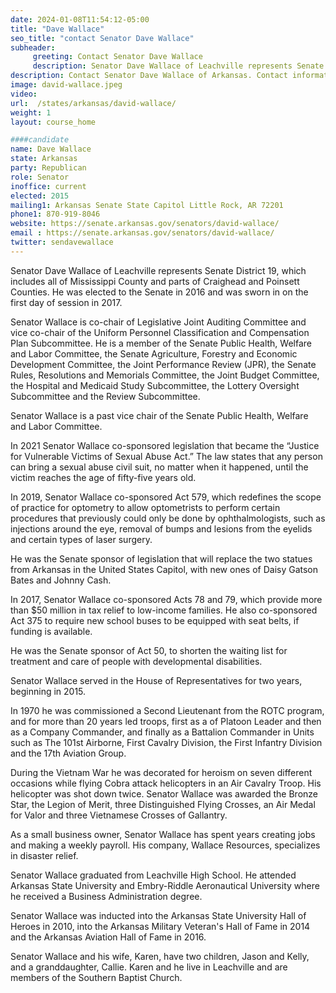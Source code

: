 ```yaml
---
date: 2024-01-08T11:54:12-05:00
title: "Dave Wallace"
seo_title: "contact Senator Dave Wallace"
subheader:
     greeting: Contact Senator Dave Wallace
     description: Senator Dave Wallace of Leachville represents Senate District 19, which includes all of Mississippi County and parts of Craighead and Poinsett Counties.  He was elected to the Senate in 2016 and was sworn in on the first day of session in 2017.
description: Contact Senator Dave Wallace of Arkansas. Contact information for Dave Wallace includes email address, phone number, and mailing address.
image: david-wallace.jpeg
video:
url:  /states/arkansas/david-wallace/
weight: 1
layout: course_home

####candidate
name: Dave Wallace
state: Arkansas
party: Republican
role: Senator
inoffice: current
elected: 2015
mailing1: Arkansas Senate State Capitol Little Rock, AR 72201
phone1: 870-919-8046
website: https://senate.arkansas.gov/senators/david-wallace/
email : https://senate.arkansas.gov/senators/david-wallace/
twitter: sendavewallace
---
```


Senator Dave Wallace of Leachville represents Senate District 19, which includes all of Mississippi County and parts of Craighead and Poinsett Counties.  He was elected to the Senate in 2016 and was sworn in on the first day of session in 2017.

Senator Wallace is co-chair of Legislative Joint Auditing Committee and vice co-chair of the Uniform Personnel Classification and Compensation Plan Subcommittee.  He is a member of the Senate Public Health, Welfare and Labor Committee, the Senate Agriculture, Forestry and Economic Development Committee, the Joint Performance Review (JPR), the Senate Rules, Resolutions and Memorials Committee, the Joint Budget Committee, the Hospital and Medicaid Study Subcommittee, the Lottery Oversight Subcommittee and the Review Subcommittee.

Senator Wallace is a past vice chair of the Senate Public Health, Welfare and Labor Committee.

In 2021 Senator Wallace co-sponsored legislation that became the “Justice for Vulnerable Victims of Sexual Abuse Act.”  The law states that any person can bring a sexual abuse civil suit, no matter when it happened, until the victim reaches the age of fifty-five years old.

In 2019, Senator Wallace co-sponsored Act 579, which redefines the scope of practice for optometry to allow optometrists to perform certain procedures that previously could only be done by ophthalmologists, such as injections around the eye, removal of bumps and lesions from the eyelids and certain types of laser surgery.

He was the Senate sponsor of legislation that will replace the two statues from Arkansas in the United States Capitol, with new ones of Daisy Gatson Bates and Johnny Cash.

In 2017, Senator Wallace co-sponsored Acts 78 and 79, which provide more than $50 million in tax relief to low-income families. He also co-sponsored Act 375 to require new school buses to be equipped with seat belts, if funding is available.

He was the Senate sponsor of Act 50, to shorten the waiting list for treatment and care of people with developmental disabilities.

Senator Wallace served in the House of Representatives for two years, beginning in 2015.

In 1970 he was commissioned a Second Lieutenant from the ROTC program, and for more than 20 years led troops, first as a of Platoon Leader and then as a Company Commander, and finally as a Battalion Commander in Units such as The 101st Airborne, First Cavalry Division, the First Infantry Division and the 17th Aviation Group.

During the Vietnam War he was decorated for heroism on seven different occasions while flying Cobra attack helicopters in an Air Cavalry Troop. His helicopter was shot down twice. Senator Wallace was awarded the Bronze Star, the Legion of Merit, three Distinguished Flying Crosses, an Air Medal for Valor and three Vietnamese Crosses of Gallantry.

As a small business owner, Senator Wallace has spent years creating jobs and making a weekly payroll. His company, Wallace Resources, specializes in disaster relief.

Senator Wallace graduated from Leachville High School. He attended Arkansas State University and Embry-Riddle Aeronautical University where he received a Business Administration degree.

Senator Wallace was inducted into the Arkansas State University Hall of Heroes in 2010, into the Arkansas Military Veteran's Hall of Fame in 2014 and the Arkansas Aviation Hall of Fame in 2016.

Senator Wallace and his wife, Karen, have two children, Jason and Kelly, and a granddaughter, Callie. Karen and he live in Leachville and are members of the Southern Baptist Church.
